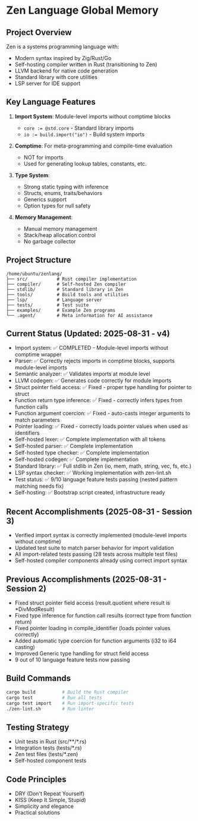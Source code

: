# Zen Language Global Memory

## Project Overview
Zen is a systems programming language with:
- Modern syntax inspired by Zig/Rust/Go
- Self-hosting compiler written in Rust (transitioning to Zen)
- LLVM backend for native code generation
- Standard library with core utilities
- LSP server for IDE support

## Key Language Features
1. **Import System**: Module-level imports without comptime blocks
   - `core := @std.core` - Standard library imports
   - `io := build.import("io")` - Build system imports
   
2. **Comptime**: For meta-programming and compile-time evaluation
   - NOT for imports
   - Used for generating lookup tables, constants, etc.

3. **Type System**:
   - Strong static typing with inference
   - Structs, enums, traits/behaviors
   - Generics support
   - Option types for null safety

4. **Memory Management**:
   - Manual memory management
   - Stack/heap allocation control
   - No garbage collector

## Project Structure
```
/home/ubuntu/zenlang/
├── src/           # Rust compiler implementation
├── compiler/      # Self-hosted Zen compiler
├── stdlib/        # Standard library in Zen
├── tools/         # Build tools and utilities
├── lsp/           # Language server
├── tests/         # Test suite
├── examples/      # Example Zen programs
└── .agent/        # Meta information for AI assistance
```

## Current Status (Updated: 2025-08-31 - v4)
- Import system: ✅ COMPLETED - Module-level imports without comptime wrapper
- Parser: ✅ Correctly rejects imports in comptime blocks, supports module-level imports
- Semantic analyzer: ✅ Validates imports at module level
- LLVM codegen: ✅ Generates code correctly for module imports
- Struct pointer field access: ✅ Fixed - proper type handling for pointer to struct
- Function return type inference: ✅ Fixed - correctly infers types from function calls
- Function argument coercion: ✅ Fixed - auto-casts integer arguments to match parameters
- Pointer loading: ✅ Fixed - correctly loads pointer values when used as identifiers
- Self-hosted lexer: ✅ Complete implementation with all tokens
- Self-hosted parser: ✅ Complete implementation
- Self-hosted type checker: ✅ Complete implementation
- Self-hosted codegen: ✅ Complete implementation
- Standard library: ✅ Full stdlib in Zen (io, mem, math, string, vec, fs, etc.)
- LSP syntax checker: ✅ Working implementation with zen-lint.sh
- Test status: ✅ 9/10 language feature tests passing (nested pattern matching needs fix)
- Self-hosting: ✅ Bootstrap script created, infrastructure ready

## Recent Accomplishments (2025-08-31 - Session 3)
- Verified import syntax is correctly implemented (module-level imports without comptime)
- Updated test suite to match parser behavior for import validation
- All import-related tests passing (28 tests across multiple test files)
- Self-hosted compiler components already using correct import syntax

## Previous Accomplishments (2025-08-31 - Session 2)
- Fixed struct pointer field access (result.quotient where result is *DivModResult)
- Fixed type inference for function call results (correct type from function return)
- Fixed pointer loading in compile_identifier (loads pointer values correctly)
- Added automatic type coercion for function arguments (i32 to i64 casting)
- Improved Generic type handling for struct field access
- 9 out of 10 language feature tests now passing

## Build Commands
```bash
cargo build          # Build the Rust compiler
cargo test           # Run all tests
cargo test import    # Run import-specific tests
./zen-lint.sh        # Run linter
```

## Testing Strategy
- Unit tests in Rust (src/**/*.rs)
- Integration tests (tests/*.rs)
- Zen test files (tests/*.zen)
- Self-hosted component tests

## Code Principles
- DRY (Don't Repeat Yourself)
- KISS (Keep It Simple, Stupid)
- Simplicity and elegance
- Practical solutions
